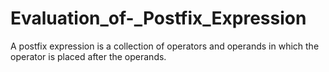 # Evaluation_of-_Postfix_Expression
A postfix expression is a collection of operators and operands in which the operator is placed after the operands.
